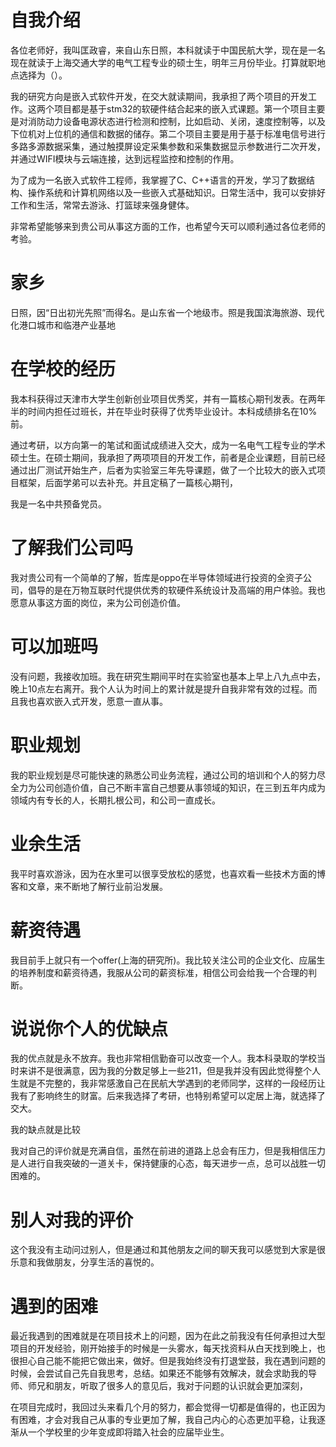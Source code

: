 # 自我介绍

各位老师好，我叫匡政睿，来自山东日照，本科就读于中国民航大学，现在是一名现在就读于上海交通大学的电气工程专业的硕士生，明年三月份毕业。打算就职地点选择为（）。

我的研究方向是嵌入式软件开发，在交大就读期间，我承担了两个项目的开发工作。这两个项目都是基于stm32的软硬件结合起来的嵌入式课题。第一个项目主要是对消防动力设备电源状态进行检测和控制，比如启动、关闭，速度控制等，以及下位机对上位机的通信和数据的储存。第二个项目主要是用于基于标准电信号进行多路多源数据采集，通过触摸屏设定采集参数和采集数据显示参数进行二次开发， 并通过WIFI模块与云端连接，达到远程监控和控制的作用。

为了成为一名嵌入式软件工程师，我掌握了C、C++语言的开发，学习了数据结构、操作系统和计算机网络以及一些嵌入式基础知识。日常生活中，我可以安排好工作和生活，常常去游泳、打篮球来强身健体。

非常希望能够来到贵公司从事这方面的工作，也希望今天可以顺利通过各位老师的考验。

# 家乡

日照，因“日出初光先照”而得名。是山东省一个地级市。照是我国滨海旅游、现代化港口城市和临港产业基地



# 在学校的经历

我本科获得过天津市大学生创新创业项目优秀奖，并有一篇核心期刊发表。在两年半的时间内担任过班长，并在毕业时获得了优秀毕业设计。本科成绩排名在10%前。

通过考研，以方向第一的笔试和面试成绩进入交大，成为一名电气工程专业的学术硕士生。在硕士期间，我承担了两项项目的开发工作，前者是企业课题，目前已经通过出厂测试开始生产，后者为实验室三年先导课题，做了一个比较大的嵌入式项目框架，后面学弟可以去补充。并且定稿了一篇核心期刊，

我是一名中共预备党员。

# 了解我们公司吗

我对贵公司有一个简单的了解，哲库是oppo在半导体领域进行投资的全资子公司，倡导的是在万物互联时代提供优秀的软硬件系统设计及高端的用户体验。我也愿意从事这方面的岗位，来为公司创造价值。

# 可以加班吗

没有问题，我接收加班。我在研究生期间平时在实验室也基本上早上八九点中去，晚上10点左右离开。我个人认为时间上的累计就是提升自我非常有效的过程。而且我也喜欢嵌入式开发，愿意一直从事。

# 职业规划

我的职业规划是尽可能快速的熟悉公司业务流程，通过公司的培训和个人的努力尽全力为公司创造价值，自己不断丰富自己想要从事领域的知识，在三到五年内成为领域内有专长的人，长期扎根公司，和公司一直成长。

# 业余生活

我平时喜欢游泳，因为在水里可以很享受放松的感觉，也喜欢看一些技术方面的博客和文章，来不断地了解行业前沿发展。

# 薪资待遇

我目前手上就只有一个offer(上海的研究所)。我比较关注公司的企业文化、应届生的培养制度和薪资待遇，我服从公司的薪资标准，相信公司会给我一个合理的判断。

# 说说你个人的优缺点

我的优点就是永不放弃。我也非常相信勤奋可以改变一个人。我本科录取的学校当时来讲不是很满意，因为我的分数足够上一些211，但是我并没有因此觉得整个人生就是不完整的，我非常感激自己在民航大学遇到的老师同学，这样的一段经历让我有了影响终生的财富。后来我选择了考研，也特别希望可以定居上海，就选择了交大。

我的缺点就是比较

我对自己的评价就是充满自信，虽然在前进的道路上总会有压力，但是我相信压力是人进行自我突破的一道关卡，保持健康的心态，每天进步一点，总可以战胜一切困难的。

# 别人对我的评价

这个我没有主动问过别人，但是通过和其他朋友之间的聊天我可以感觉到大家是很乐意和我做朋友，分享生活的喜悦的。

# 遇到的困难

最近我遇到的困难就是在项目技术上的问题，因为在此之前我没有任何承担过大型项目的开发经验，刚开始接手的时候是一头雾水，每天找资料从白天找到晚上，也很担心自己能不能把它做出来，做好。但是我始终没有打退堂鼓，我在遇到问题的时候，会尝试自己先自我思考，总结。如果还不能够有效解决，就会求助我的导师、师兄和朋友，听取了很多人的意见后，我对于问题的认识就会更加深刻，

在项目完成时，我回过头来看几个月的努力，都会觉得一切都是值得的，也正因为有困难，才会对我自己从事的专业更加了解，我自己内心的心态更加平稳，让我逐渐从一个学校里的少年变成即将踏入社会的应届毕业生。

#